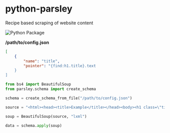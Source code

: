 # python-parsley
Recipe based scraping of website content

![Python Package](https://github.com/beesperester/python-parsley/workflows/Python%20Package/badge.svg?branch=main)

**/path/to/config.json**
```json
[
    {
        "name": "title",
        "pointer": "{find:h1.title}.text
    }
]
```

```python
from bs4 import BeautifulSoup
from parsley.schema import create_schema

schema = create_schema_from_file("/path/to/config.json")

source = "<html><head><title>Example</title></head><body><h1 class=\"title\">This is an Example</h1></body></html>"

soup = BeautifulSoup(source, "lxml")

data = schema.apply(soup)
```